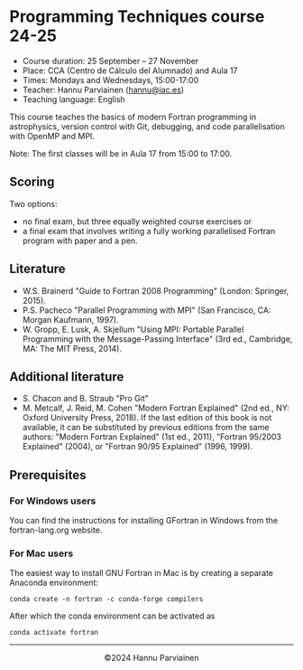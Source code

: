 # Programming Techniques course 24-25
- Course duration:  25 September – 27 November
- Place: CCA (Centro de Cálculo del Alumnado) and Aula 17
- Times: Mondays and Wednesdays, 15:00-17:00
- Teacher: Hannu Parviainen (hannu@iac.es)
- Teaching language: English


This course teaches the basics of modern Fortran programming in astrophysics, version control with Git, debugging, and code parallelisation with OpenMP and MPI.

Note: The first classes will be in Aula 17 from 15:00 to 17:00.

## Scoring
Two options:
- no final exam, but three equally weighted course exercises or
- a final exam that involves writing a fully working parallelised Fortran program with paper and a pen.


## Literature
- W.S. Brainerd "Guide to Fortran 2008 Programming" (London: Springer, 2015).
- P.S. Pacheco "Parallel Programming with MPI" (San Francisco, CA: Morgan Kaufmann, 1997).
- W. Gropp, E. Lusk, A. Skjellum "Using MPI: Portable Parallel Programming with the Message-Passing Interface" (3rd ed., Cambridge, MA: The MIT Press, 2014).


## Additional literature
- S. Chacon and B. Straub "Pro Git"
- M. Metcalf, J. Reid, M. Cohen "Modern Fortran Explained" (2nd ed., NY: Oxford University Press, 2018). If the last edition of this book is not available, it can be substituted by previous editions from the same authors: "Modern Fortran Explained" (1st ed., 2011), "Fortran 95/2003 Explained" (2004), or "Fortran 90/95 Explained" (1996, 1999).

## Prerequisites

### For Windows users
You can find the instructions for installing GFortran in Windows from the fortran-lang.org website.

### For Mac users
The easiest way to install GNU Fortran in Mac is by creating a separate Anaconda environment:

    conda create -n fortran -c conda-forge compilers

After which the conda environment can be activated as

    conda activate fortran 

---
<p align="center">
&copy;2024 Hannu Parviainen
</p>


